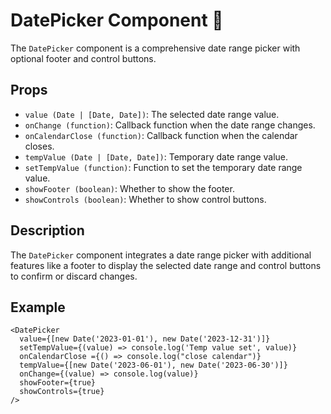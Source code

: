 # DatePicker Component 📅

The `DatePicker` component is a comprehensive date range picker with optional footer and control buttons.

## Props

- `value (Date | [Date, Date])`: The selected date range value.
- `onChange (function)`: Callback function when the date range changes.
- `onCalendarClose (function)`: Callback function when the calendar closes.
- `tempValue (Date | [Date, Date])`: Temporary date range value.
- `setTempValue (function)`: Function to set the temporary date range value.
- `showFooter (boolean)`: Whether to show the footer.
- `showControls (boolean)`: Whether to show control buttons.

## Description

The `DatePicker` component integrates a date range picker with additional features like a footer to display the selected date range and control buttons to confirm or discard changes.

## Example

```tsx
<DatePicker
  value={[new Date('2023-01-01'), new Date('2023-12-31')]}
  setTempValue={(value) => console.log('Temp value set', value)}
  onCalendarClose ={() => console.log("close calendar")}
  tempValue={[new Date('2023-06-01'), new Date('2023-06-30')]}
  onChange={(value) => console.log(value)}
  showFooter={true}
  showControls={true}
/>
```

